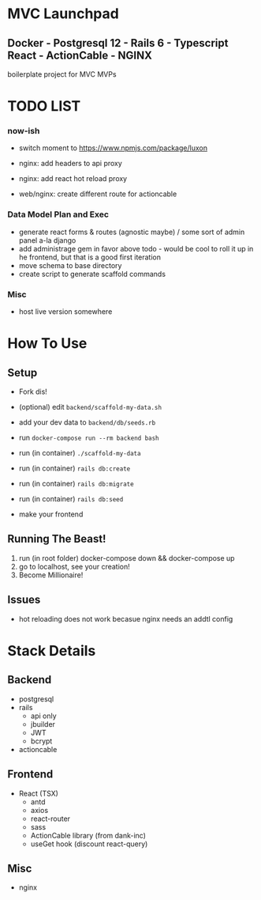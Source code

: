 # MVC Launchpad

## Docker - Postgresql 12 - Rails 6 - Typescript React - ActionCable - NGINX

boilerplate project for MVC MVPs

# TODO LIST

### now-ish

- switch moment to https://www.npmjs.com/package/luxon

- nginx: add headers to api proxy
- nginx: add react hot reload proxy
- web/nginx: create different route for actioncable

### Data Model Plan and Exec

- generate react forms & routes (agnostic maybe) / some sort of admin panel a-la django
- add administrage gem in favor above todo - would be cool to roll it up in he frontend, but that is a good first iteration
- move schema to base directory
- create script to generate scaffold commands

### Misc

- host live version somewhere

# How To Use

## Setup

- Fork dis!
- (optional) edit `backend/scaffold-my-data.sh`
- add your dev data to `backend/db/seeds.rb`

- run `docker-compose run --rm backend bash`
- run (in container) `./scaffold-my-data`
- run (in container) `rails db:create`
- run (in container) `rails db:migrate`
- run (in container) `rails db:seed`

- make your frontend

## Running The Beast!

1. run (in root folder) docker-compose down && docker-compose up
2. go to localhost, see your creation!
3. Become Millionaire!

## Issues

- hot reloading does not work becasue nginx needs an addtl config

# Stack Details

## Backend

- postgresql
- rails
  - api only
  - jbuilder
  - JWT
  - bcrypt
- actioncable

## Frontend

- React (TSX)
  - antd
  - axios
  - react-router
  - sass
  - ActionCable library (from dank-inc)
  - useGet hook (discount react-query)

## Misc

- nginx
